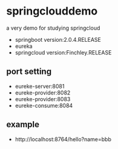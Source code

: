 # springclouddemo
a very demo for studying springcloud

* springboot version:2.0.4.RELEASE
* eureka
* springcloud version:Finchley.RELEASE

## port setting
* eureke-server:8081
* eureke-provider:8082
* eureke-provider:8083
* eureke-consume:8084

## example
* http://localhost:8764/hello?name=bbb
